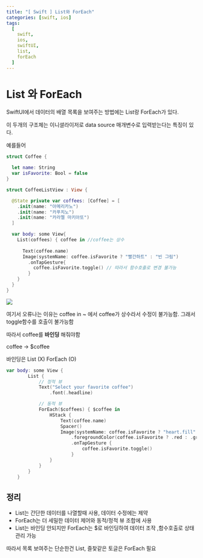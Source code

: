 ```yaml
---
title: "[ Swift ] List와 ForEach"
categories: [swift, ios]
tags:
  [
    swift,
    ios,
    swiftUI,
    list,
    forEach
  ] 
---
```

# List 와 ForEach 

SwiftUI에서 데이터의 배열 목록을 보여주는 방법에는 List랑 ForEach가 있다.

이 두개의 구조체는 이니셜라이저로 data source 매개변수로 입력받는다는 특징이 있다.

예를들어
```swift
struct Coffee {

  let name: String
  var isFavorite: Bool = false
}
```

```swift
struct CoffeeListView : View {

  @State private var coffees: [Coffee] = [
    .init(name: "아메리카노")
    .init(name: "카푸치노")
    .init(name: "카라멜 마키아또")
  ]

  var body: some View{
    List(coffees) { coffee in //coffee는 상수
      
      Text(coffee.name)
      Image(systemName: coffee.isFavorite ? "빨간하트" : "빈 그림")
        .onTapGesture{
          coffee.isFavorite.toggle() // 따라서 함수호출로 변경 불가능
        }
    }
  }
}

```

![](https://miro.medium.com/v2/resize:fit:1168/format:webp/1*iCiV7IabIoiTkoi7ZrcYEg.png)

여기서 오류나는 이유는 coffee in ~ 에서 coffee가 상수라서 수정이 불가능함. 그래서 toggle함수를 호출이 불가능함

따라서 coffee를 **바인딩** 해줘야함 

coffee -> $coffee

바인딩은 List (X) ForEach (O)

```swift
var body: some View {
        List {
            // 정적 뷰
            Text("Select your favorite coffee")
                .font(.headline)

            // 동적 뷰
            ForEach($coffees) { $coffee in
                HStack {
                    Text(coffee.name)
                    Spacer()
                    Image(systemName: coffee.isFavorite ? "heart.fill" : "heart")
                        .foregroundColor(coffee.isFavorite ? .red : .gray)
                        .onTapGesture {
                            coffee.isFavorite.toggle()
                        }
                }
            }
        }
    }
```

## 정리
* List는 간단한 데이터를 나열할때 사용, 데이터 수정에는 제약
* ForEach는 더 세밀한 데이터 제어와 동적/정적 뷰 조합에 사용
* List는 바인딩 안되지만 ForEach는 $로 바인딩하여 데이터 조작 ,함수호출로 상태 관리 가능

따라서 목록 보여주는 단순한건 List, 즐찾같은 토글은 ForEach 필요
